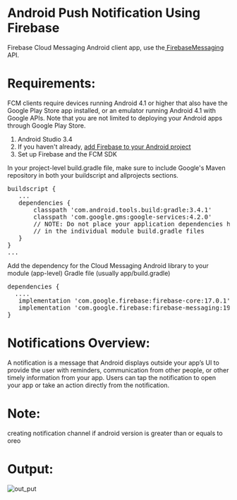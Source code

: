 # Android Push Notification Using Firebase
Firebase Cloud Messaging Android client app, use the<a href="https://firebase.google.com/docs/android/setup"> FirebaseMessaging</a> API.

# Requirements:

FCM clients require devices running Android 4.1 or higher that also have the Google Play Store app installed, or an emulator running Android 4.1 with Google APIs. Note that you are not limited to deploying your Android apps through Google Play Store.

1. Android Studio 3.4
2. If you haven't already, <a href="https://firebase.google.com/docs/android/setup">add Firebase to your Android project</a>
3. Set up Firebase and the FCM SDK

In your project-level build.gradle file, make sure to include Google's Maven repository in both your buildscript and allprojects sections.
<pre>buildscript {
   ...
   dependencies {
       classpath 'com.android.tools.build:gradle:3.4.1'
       classpath 'com.google.gms:google-services:4.2.0'
       // NOTE: Do not place your application dependencies here; they belong
       // in the individual module build.gradle files
   }
}
...
</pre>

Add the dependency for the Cloud Messaging Android library to your module (app-level) Gradle file (usually app/build.gradle)
<pre>dependencies {
  ....
   implementation 'com.google.firebase:firebase-core:17.0.1'
   implementation 'com.google.firebase:firebase-messaging:19.0.1'
}</pre>

# Notifications Overview:
A notification is a message that Android displays outside your app’s UI to provide the user with reminders, communication from other people, or other timely information from your app. Users can tap the notification to open your app or take an action directly from the notification.

# Note:
creating notification channel if android version is greater than or equals to oreo

# Output:
![out_put](app/src/main/res/drawable)